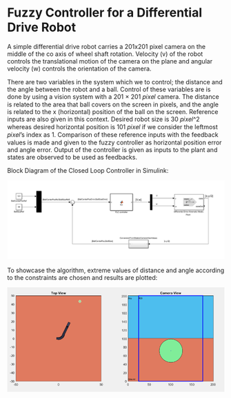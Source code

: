 # Fuzzy Controller for a Differential Drive Robot

A simple differential drive robot carries a 201x201 pixel camera on the middle of the co axis
of wheel shaft rotation. Velocity (v) of the robot controls the translational motion
of the camera on the plane and angular velocity (w) controls the orientation of the camera.


There are two variables in the system which we to control; the distance and the angle
between the robot and a ball. Control of these variables are is done by using a vision system with a
201 × 201 𝑝𝑖𝑥𝑒𝑙 camera. The distance is related to the area that ball covers on the screen in
pixels, and the angle is related to the x (horizontal) position of the ball on the screen.
Reference inputs are also given in this context. Desired robot size is 30 𝑝𝑖𝑥𝑒𝑙^2 whereas
desired horizontal position is 101 𝑝𝑖𝑥𝑒𝑙 if we consider the leftmost 𝑝𝑖𝑥𝑒𝑙’s index as 1.
Comparison of these reference inputs with the feedback values is made and given to the
fuzzy controller as horizontal position error and angle error. Output of the controller is given
as inputs to the plant and states are observed to be used as feedbacks.

Block Diagram of the Closed Loop Controller in Simulink: 

![Block Diagram of the Closed Loop Controller in Simulink](./img/fuzzy_bd.png)

To showcase the algorithm, extreme values of distance and angle according to the constraints
are chosen and results are plotted:

![ex-1](./img/ex-1-vis.png)


